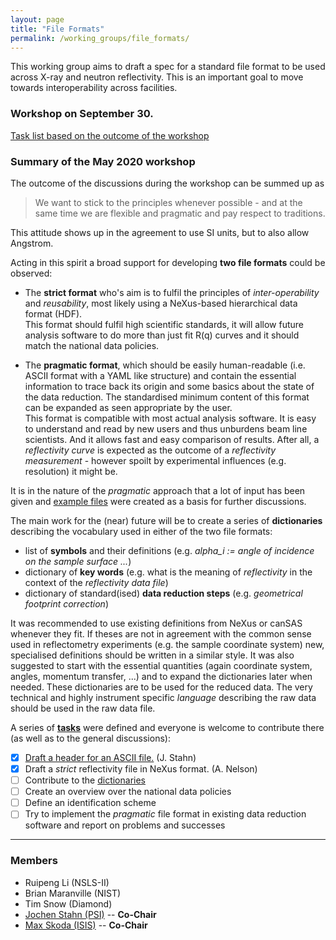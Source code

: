 ```yaml
---
layout: page
title: "File Formats"
permalink: /working_groups/file_formats/
---
```


This working group aims to draft a spec for a standard file format to be used across X-ray and neutron reflectivity. 
This is an important goal to move towards interoperability across facilities. 

### Workshop on September 30.

[Task list based on the outcome of the workshop](tasks)

### Summary of the May 2020 workshop

The outcome of the discussions during the workshop can be
summed up as
> We want to stick to the principles whenever possible -
> and at the same time we are flexible and pragmatic and pay respect to
> traditions.

This attitude shows up in the agreement to use SI units,
but to also allow Angstrom.

Acting in this spirit a broad support for developing
**two file formats** could be observed:

* The **strict format** who's aim is to fulfil the principles of 
  *inter-operability* and *reusability*,
  most likely using a NeXus-based hierarchical data format (HDF).   
  This format should fulfil high scientific standards, it will allow
  future analysis software to do more than just fit R(q) curves and
  it should match the national data policies.

* The **pragmatic format**, which should be easily human-readable
  (i.e. ASCII format with a YAML like structure) and contain the
  essential information to trace back its origin and some
  basics about the state of the data reduction. The standardised
  minimum content of this format can be expanded as seen appropriate
  by the user.   
  This format is compatible with most actual analysis software.
  It is easy to understand and read by new users and thus
  unburdens beam line scientists. And it allows fast and easy comparison
  of results. After all, a *reflectivity curve* is expected as the
  outcome of a *reflectivity measurement* - however spoilt by
  experimental influences (e.g. resolution) it might be.

It is in the nature of the *pragmatic* approach that a lot of input
has been given and [example files](examples.md) were created as a basis for
further discussions.

The main work for the (near) future will be to create a series of
**dictionaries** describing the vocabulary used in either of the
two file formats:
* list of **symbols** and their definitions (e.g. *alpha_i := angle of
  incidence on the sample surface ...*)
* dictionary of **key words** (e.g. what is the meaning of *reflectivity*
  in the context of the *reflectivity data file*)
* dictionary of standard(ised) **data reduction steps** (e.g.
  *geometrical footprint correction*)

It was recommended to use existing definitions from NeXus or
canSAS whenever they fit. If theses are not in agreement with
the common sense used in reflectometry experiments (e.g. the
sample coordinate system) new, specialised definitions should be
written in a similar style.
It was also suggested to start with the essential quantities
(again coordinate system, angles, momentum transfer, ...) and
to expand the dictionaries later when needed. These dictionaries
are to be used for the reduced data. The very technical and highly
instrument specific *language* describing the raw data should
be used in the raw data file.

A series of [**tasks**](https://github.com/reflectivity/file_format/issues)
were defined and everyone is welcome to contribute
there (as well as to the general discussions):
- [x] [Draft a header for an ASCII file.](examples.md) (J. Stahn)
- [x] Draft a *strict* reflectivity file in NeXus format. (A. Nelson) 
- [ ] Contribute to the [dictionaries](dictionaries.pdf)
- [ ] Create an overview over the national data policies
- [ ] Define an identification scheme
- [ ] Try to implement the *pragmatic* file format in existing
      data reduction software and report on problems and
      successes

---

### Members

- Ruipeng Li (NSLS-II)
- Brian Maranville (NIST) 
- Tim Snow (Diamond)
- [Jochen Stahn (PSI)](mailto:jochen.stahn@psi.ch) -- **Co-Chair**
- [Max Skoda (ISIS)](mailto:Maximilian.Skoda@stfc.ac.uk) -- **Co-Chair**
